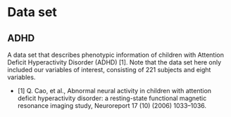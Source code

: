 # Data set

## ADHD
A data set that describes phenotypic information of children with 
Attention Deficit Hyperactivity Disorder (ADHD) [1]. 
Note that the data set here only included our variables of interest, 
consisting of 221 subjects and eight variables.


* [1]  Q. Cao, et al., Abnormal neural activity in children with attention deficit 
hyperactivity disorder: a resting-state functional magnetic resonance imaging study,
Neuroreport 17 (10) (2006) 1033–1036. 

